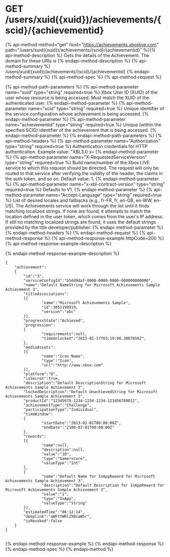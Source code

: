 # GET /users/xuid({xuid})/achievements/{scid}/{achievementid}

{% api-method method="get" host="https://achievements.xboxlive.com" path="/users/xuid({xuid})/achievements/{scid}/{achievementid}" %}{% api-method-description %}
Gets the details of the Achievement. The domain for these URIs is 
{% endapi-method-description %}
{% api-method-summary %}
/users/xuid({xuid})/achievements/{scid}/{achievementid}
{% endapi-method-summary %}
{% api-method-spec %}
{% api-method-request %}

{% api-method-path-parameters %}
{% api-method-parameter name="xuid" type="string" required=true %}
Xbox User ID (XUID) of the user whose resource is being accessed. Must match the XUID of the authenticated user.
{% endapi-method-parameter %}
{% api-method-parameter name="scid" type="string" required=true %}
Unique identifier of the service configuration whose achievement is being accessed.
{% endapi-method-parameter %}
{% api-method-parameter name="achievementid" type="string" required=true %}
Unique (within the specified SCID) identifier of the achievement that is being accessed.
{% endapi-method-parameter %}
{% endapi-method-path-parameters %}
{% api-method-headers %}
{% api-method-parameter name="Authorization" type="string" required=true %}
Authentication credentials for HTTP authentication. Example value: "XBL3.0 x=
{% endapi-method-parameter %}
{% api-method-parameter name="X-RequestedServiceVersion" type="string" required=true %}
Build name/number of the Xbox LIVE service to which this request should be directed. The request will only be routed to that service after verifying the validity of the header, the claims in the auth token, and so on. Default value: 1.
{% endapi-method-parameter %}
{% api-method-parameter name="x-xbl-contract-version" type="string" required=true %}
Defaults to V1.
{% endapi-method-parameter %}
{% api-method-parameter name="Accept-Language" type="string" required=true %}
List of desired locales and fallbacks (e.g., fr-FR, fr, en-GB, en-WW, en-US). The Achievements service will work through the list until it finds matching localized strings. If none are found, it attempts to match the location defined in the user token, which comes from the user's IP address. If still no matching localized strings are found, it uses the default strings provided by the title developer/publisher.
{% endapi-method-parameter %}
{% endapi-method-headers %}
{% endapi-method-request %}
{% api-method-response %}
{% api-method-response-example httpCode=200 %}
{% api-method-response-example-description %}

{% endapi-method-response-example-description %}

```text
{
    "achievement":
    {
        "id":"3",
        "serviceConfigId":"b5dd9daf-0000-0000-0000-000000000000",
        "name":"Default NameString for Microsoft Achievements Sample Achievement 3",
        "titleAssociations":
        [{
                "name":"Microsoft Achievements Sample",
                "id":3051199919,
                "version":"abc"
        }],
        "progressState":"Achieved",
        "progression":
        {
                "requirements":null,
                "timeUnlocked":"2013-01-17T03:19:00.3087016Z",
        },
        "mediaAssets":
        [{
                "name":"Icon Name",
                "type":"Icon",
                "url":"http://www.xbox.com"
        }],
        "platform":"D",
        "isSecret":true,
        "description":"Default DescriptionString for Microsoft Achievements Sample Achievement 3",
        "lockedDescription":"Default UnachievedString for Microsoft Achievements Sample Achievement 3",
        "productId":"12345678-1234-1234-1234-123456789012",
        "achievementType":"Challenge",
        "participationType":"Individual",
        "timeWindow":
        {
                "startDate":"2013-02-01T00:00:00Z",
                "endDate":"2100-07-01T00:00:00Z"
        },
        "rewards":
        [{
                "name":null,
                "description":null,
                "value":"10",
                "type":"Gamerscore",
                "valueType":"Int"
        },
        {
                "name":"Default Name for InAppReward for Microsoft Achievements Sample Achievement 3",
                "description":"Default Description for InAppReward for Microsoft Achievements Sample Achievement 3",
                "value":"1",
                "type":"InApp",
                "valueType":"String"
        }],
        "estimatedTime":"06:12:14",
        "deeplink":"aWFtYWRlZXBsaW5r",
        "isRevoked":false
    }
}
         
```
{% endapi-method-response-example %}
{% endapi-method-response %}
{% endapi-method-spec %}
{% endapi-method %}

